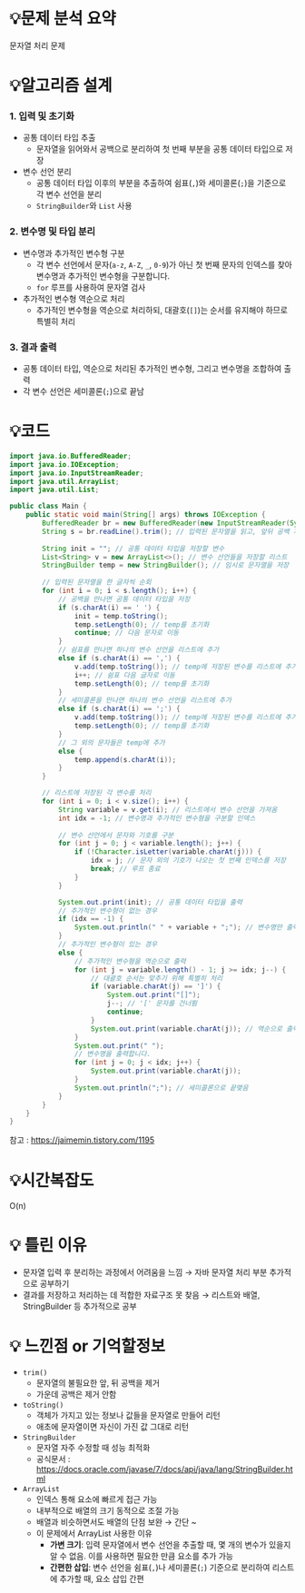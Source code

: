 # 💡**문제 분석 요약**

문자열 처리 문제

# 💡**알고리즘 설계**

### 1. 입력 및 초기화

- 공통 데이터 타입 추출
    - 문자열을 읽어와서 공백으로 분리하여 첫 번째 부분을 공통 데이터 타입으로 저장
- 변수 선언 분리
    - 공통 데이터 타입 이후의 부분을 추출하여 쉼표(`,`)와 세미콜론(`;`)을 기준으로 각 변수 선언을 분리
    - `StringBuilder`와 `List` 사용

### 2. 변수명 및 타입 분리

- 변수명과 추가적인 변수형 구분
    - 각 변수 선언에서 문자(`a-z`, `A-Z`, `_`, `0-9`)가 아닌 첫 번째 문자의 인덱스를 찾아 변수명과 추가적인 변수형을 구분합니다.
    - `for` 루프를 사용하여 문자열 검사
- 추가적인 변수형 역순으로 처리
    - 추가적인 변수형을 역순으로 처리하되, 대괄호(`[]`)는 순서를 유지해야 하므로 특별히 처리

### 3. 결과 출력

- 공통 데이터 타입, 역순으로 처리된 추가적인 변수형, 그리고 변수명을 조합하여 출력
- 각 변수 선언은 세미콜론(`;`)으로 끝남

# 💡코드

```java
import java.io.BufferedReader;
import java.io.IOException;
import java.io.InputStreamReader;
import java.util.ArrayList;
import java.util.List;

public class Main {
    public static void main(String[] args) throws IOException {
        BufferedReader br = new BufferedReader(new InputStreamReader(System.in));
        String s = br.readLine().trim(); // 입력된 문자열을 읽고, 앞뒤 공백 제거
        
        String init = ""; // 공통 데이터 타입을 저장할 변수
        List<String> v = new ArrayList<>(); // 변수 선언들을 저장할 리스트
        StringBuilder temp = new StringBuilder(); // 임시로 문자열을 저장
        
        // 입력된 문자열을 한 글자씩 순회
        for (int i = 0; i < s.length(); i++) {
            // 공백을 만나면 공통 데이터 타입을 저장
            if (s.charAt(i) == ' ') {
                init = temp.toString();
                temp.setLength(0); // temp를 초기화
                continue; // 다음 문자로 이동
            }
            // 쉼표를 만나면 하나의 변수 선언을 리스트에 추가
            else if (s.charAt(i) == ',') {
                v.add(temp.toString()); // temp에 저장된 변수를 리스트에 추가
                i++; // 쉼표 다음 글자로 이동
                temp.setLength(0); // temp를 초기화
            }
            // 세미콜론을 만나면 하나의 변수 선언을 리스트에 추가
            else if (s.charAt(i) == ';') {
                v.add(temp.toString()); // temp에 저장된 변수를 리스트에 추가
                temp.setLength(0); // temp를 초기화
            }
            // 그 외의 문자들은 temp에 추가
            else {
                temp.append(s.charAt(i));
            }
        }

        // 리스트에 저장된 각 변수를 처리
        for (int i = 0; i < v.size(); i++) {
            String variable = v.get(i); // 리스트에서 변수 선언을 가져옴
            int idx = -1; // 변수명과 추가적인 변수형을 구분할 인덱스
            
            // 변수 선언에서 문자와 기호를 구분
            for (int j = 0; j < variable.length(); j++) {
                if (!Character.isLetter(variable.charAt(j))) {
                    idx = j; // 문자 외의 기호가 나오는 첫 번째 인덱스를 저장
                    break; // 루프 종료
                }
            }

            System.out.print(init); // 공통 데이터 타입을 출력
            // 추가적인 변수형이 없는 경우
            if (idx == -1) {
                System.out.println(" " + variable + ";"); // 변수명만 출력
            }
            // 추가적인 변수형이 있는 경우
            else {
                // 추가적인 변수형을 역순으로 출력
                for (int j = variable.length() - 1; j >= idx; j--) {
                    // 대괄호 순서는 맞추기 위해 특별히 처리
                    if (variable.charAt(j) == ']') {
                        System.out.print("[]");
                        j--; // '[' 문자를 건너뜀
                        continue;
                    }
                    System.out.print(variable.charAt(j)); // 역순으로 출력
                }
                System.out.print(" ");
                // 변수명을 출력합니다.
                for (int j = 0; j < idx; j++) {
                    System.out.print(variable.charAt(j));
                }
                System.out.println(";"); // 세미콜론으로 끝맺음
            }
        }
    }
}

```

참고 : https://jaimemin.tistory.com/1195

# 💡시간복잡도

O(n)

# 💡 틀린 이유

- 문자열 입력 후 분리하는 과정에서 어려움을 느낌 → 자바 문자열 처리 부분 추가적으로 공부하기
- 결과를 저장하고 처리하는 데 적합한 자료구조 못 찾음 → 리스트와 배열, StringBuilder 등 추가적으로 공부

# 💡 느낀점 or 기억할정보

- `trim()`
    - 문자열의 불필요한 앞, 뒤 공백을 제거
    - 가운데 공백은 제거 안함
- `toString()`
    - 객체가 가지고 있는 정보나 값들을 문자열로 만들어 리턴
    - 애초에 문자열이면 자신이 가진 값 그대로 리턴
- `StringBuilder`
    - 문자열 자주 수정할 때 성능 최적화
    - 공식문서 : https://docs.oracle.com/javase/7/docs/api/java/lang/StringBuilder.html
- `ArrayList`
    - 인덱스 통해 요소에 빠르게 접근 가능
    - 내부적으로 배열의 크기 동적으로 조절 가능
    - 배열과 비슷하면서도 배열의 단점 보완 → 간단 ~
    - 이 문제에서 ArrayList 사용한 이유
        - **가변 크기**: 입력 문자열에서 변수 선언을 추출할 때, 몇 개의 변수가 있을지 알 수 없음. 이를 사용하면 필요한 만큼 요소를 추가 가능
        - **간편한 삽입**: 변수 선언을 쉼표(`,`)나 세미콜론(`;`) 기준으로 분리하여 리스트에 추가할 때, 요소 삽입 간편

